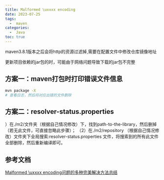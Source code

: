 ```yaml
---
title: Malformed \uxxxx encoding
date: 2023-07-25
tags:
  -  maven
categories:
  -  Java
toc: true
---
```


maven3.8.1版本之后会将http的资源过滤掉,需要在配置文件中修改仓库镜像地址

更新项目依赖的jar包的时，可能由于网络问题导致下载的jar包不完整

<!-- more -->



## 方案一：maven打包时打印错误文件信息

```bash
mvn package -X
# 查看日志，然后将对应出错的文件删除
```

## 方案二：resolver-status.properties


）在./m2/文件夹（根据自己情况修改）下，找到path-to-the-library，然后删掉（若无此文件，可直接忽略此步骤）；
（2）在./m2/repository （根据自己情况修改）文件夹下全局搜索:resolver-status.properties 文件，将搜索到的所有此文件全部删除，然后重新编译即可。


## 参考文档

[Malformed \uxxxx encoding问题的多种完美解决方法总结
](https://blog.csdn.net/qq_29235677/article/details/126342388)

